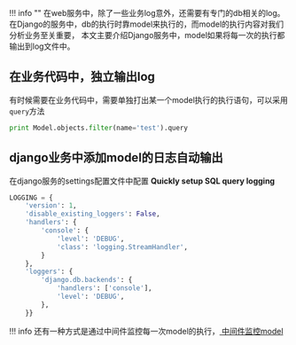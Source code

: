 !!! info ""
    在web服务中，除了一些业务log意外，还需要有专门的db相关的log。在Django的服务中，db的执行时靠model来执行的，而model的执行内容对我们分析业务至关重要，
    本文主要介绍Django服务中，model如果将每一次的执行都输出到log文件中。




## 在业务代码中，独立输出log

有时候需要在业务代码中，需要单独打出某一个model执行的执行语句，可以采用`query`方法

``` python
print Model.objects.filter(name='test').query
```

## django业务中添加model的日志自动输出
在django服务的settings配置文件中配置 **Quickly setup SQL query logging**

``` python
LOGGING = {
    'version': 1,
    'disable_existing_loggers': False,
    'handlers': {
        'console': {
            'level': 'DEBUG',
            'class': 'logging.StreamHandler',
        }
    },
    'loggers': {
        'django.db.backends': {
            'handlers': ['console'],
            'level': 'DEBUG',
        },
    }}

```

!!! info
    还有一种方式是通过中间件监控每一次model的执行，<a href=" https://djangosnippets.org/snippets/290/"> 中间件监控model </a>
